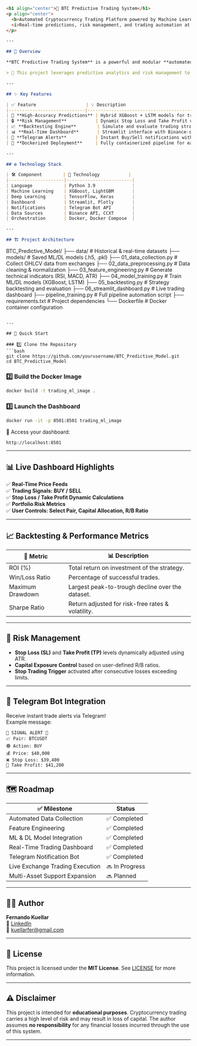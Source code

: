 ```markdown
<h1 align="center">🚀 BTC Predictive Trading System</h1>
<p align="center">
  <b>Automated Cryptocurrency Trading Platform powered by Machine Learning & Deep Learning</b><br>
  <i>Real-time predictions, risk management, and trading automation at your fingertips.</i>
</p>

---

## 📌 Overview

**BTC Predictive Trading System** is a powerful and modular **automated cryptocurrency trading framework**, designed to execute **high-probability trades** using **Machine Learning (ML)** and **Deep Learning (DL)** algorithms.

> 🧠 This project leverages predictive analytics and risk management to provide automated trading signals, backtesting strategies, and real-time dashboards for traders and analysts.

---

## ✨ Key Features

| ✅ Feature                   | 💡 Description                                                           |
|-----------------------------|--------------------------------------------------------------------------|
| 🎯 **High-Accuracy Predictions** | Hybrid XGBoost + LSTM models for trade signal generation.              |
| 🔒 **Risk Management**           | Dynamic Stop Loss and Take Profit using ATR and volatility measures.   |
| 📈 **Backtesting Engine**        | Simulate and evaluate trading strategies on historical data.           |
| 📊 **Real-Time Dashboard**       | Streamlit interface with Binance-style UI for live decision-making.    |
| 🤖 **Telegram Alerts**           | Instant Buy/Sell notifications with actionable insights.               |
| 🐳 **Dockerized Deployment**     | Fully containerized pipeline for easy deployment and scalability.      |

---

## ⚙️ Technology Stack

| 🛠️ Component        | 🚀 Technology           |
|---------------------|-------------------------|
| Language            | Python 3.9              |
| Machine Learning    | XGBoost, LightGBM       |
| Deep Learning       | TensorFlow, Keras       |
| Dashboard           | Streamlit, Plotly       |
| Notifications       | Telegram Bot API        |
| Data Sources        | Binance API, CCXT       |
| Orchestration       | Docker, Docker Compose  |

---

## 🏗️ Project Architecture

```
BTC_Predictive_Model/
├── data/                     # Historical & real-time datasets
├── models/                   # Saved ML/DL models (.h5, .pkl)
├── 01_data_collection.py     # Collect OHLCV data from exchanges
├── 02_data_preprocessing.py  # Data cleaning & normalization
├── 03_feature_engineering.py # Generate technical indicators (RSI, MACD, ATR)
├── 04_model_training.py      # Train ML/DL models (XGBoost, LSTM)
├── 05_backtesting.py         # Strategy backtesting and evaluation
├── 06_streamlit_dashboard.py # Live trading dashboard
├── pipeline_training.py      # Full pipeline automation script
├── requirements.txt          # Project dependencies
└── Dockerfile                # Docker container configuration
```

---

## 🚀 Quick Start

### 1️⃣ Clone the Repository
```bash
git clone https://github.com/yourusername/BTC_Predictive_Model.git
cd BTC_Predictive_Model
```

### 2️⃣ Build the Docker Image
```bash
docker build -t trading_ml_image .
```

### 3️⃣ Launch the Dashboard
```bash
docker run -it -p 8501:8501 trading_ml_image
```

🔗 Access your dashboard:  
```
http://localhost:8501
```

---

## 📊 Live Dashboard Highlights

✅ **Real-Time Price Feeds**  
✅ **Trading Signals: BUY / SELL**  
✅ **Stop Loss / Take Profit Dynamic Calculations**  
✅ **Portfolio Risk Metrics**  
✅ **User Controls: Select Pair, Capital Allocation, R/B Ratio**

---

## 📈 Backtesting & Performance Metrics

| 🧮 Metric            | 📊 Description                                     |
|----------------------|----------------------------------------------------|
| ROI (%)              | Total return on investment of the strategy.       |
| Win/Loss Ratio       | Percentage of successful trades.                  |
| Maximum Drawdown     | Largest peak-to-trough decline over the dataset.  |
| Sharpe Ratio         | Return adjusted for risk-free rates & volatility. |

---

## 🔐 Risk Management

- **Stop Loss (SL)** and **Take Profit (TP)** levels dynamically adjusted using ATR.  
- **Capital Exposure Control** based on user-defined R/B ratios.  
- **Stop Trading Trigger** activated after consecutive losses exceeding limits.

---

## 📡 Telegram Bot Integration

Receive instant trade alerts via Telegram!  
Example message:  
```
🚀 SIGNAL ALERT 🚀  
📈 Pair: BTCUSDT  
🟢 Action: BUY  
💰 Price: $40,000  
❌ Stop Loss: $39,400  
🎯 Take Profit: $41,200  
```

---

## 🗺️ Roadmap

| ✅ Milestone                     | Status        |
|---------------------------------|---------------|
| Automated Data Collection       | ✅ Completed  |
| Feature Engineering             | ✅ Completed  |
| ML & DL Model Integration       | ✅ Completed  |
| Real-Time Trading Dashboard     | ✅ Completed  |
| Telegram Notification Bot       | ✅ Completed  |
| Live Exchange Trading Execution | 🔜 In Progress|
| Multi-Asset Support Expansion   | 🔜 Planned    |

---

## 👨‍💻 Author

**Fernando Kuellar**  
🔗 [LinkedIn](https://www.linkedin.com/in/fernando-kuellar)  
📧 kuellarfer@gmail.com  

---

## 📄 License

This project is licensed under the **MIT License**. See [LICENSE](LICENSE) for more information.

---

## ⚠️ Disclaimer

This project is intended for **educational purposes**. Cryptocurrency trading carries a high level of risk and may result in loss of capital. The author assumes **no responsibility** for any financial losses incurred through the use of this system.

---

```
